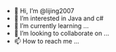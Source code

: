 - 👋 Hi, I’m @lijing2007
- 👀 I’m interested in Java and c#
- 🌱 I’m currently learning ...
- 💞️ I’m looking to collaborate on ...
- 📫 How to reach me ...

<!---
lijing2007/lijing2007 is a ✨ special ✨ repository because its `README.md` (this file) appears on your GitHub profile.
You can click the Preview link to take a look at your changes.
--->
